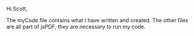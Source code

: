 Hi Scott,

The myCode file contains what I have written and created. The other files are all part of jsPDF, they are necessary to run my code.
